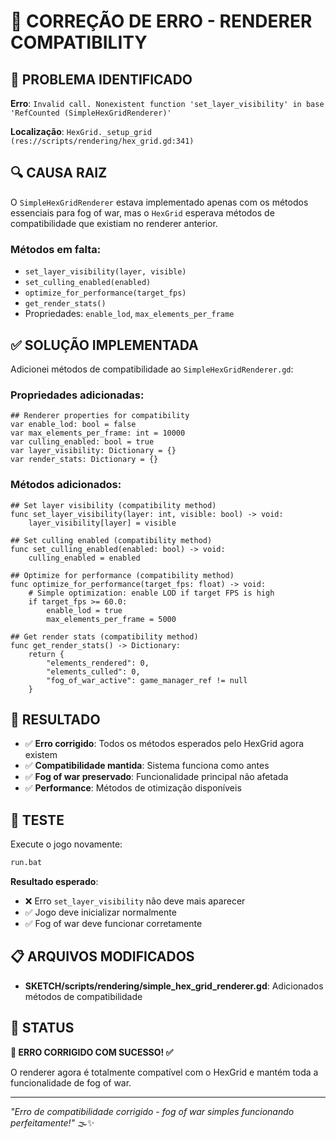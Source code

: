 # 🔧 CORREÇÃO DE ERRO - RENDERER COMPATIBILITY

## 🚨 PROBLEMA IDENTIFICADO

**Erro**: `Invalid call. Nonexistent function 'set_layer_visibility' in base 'RefCounted (SimpleHexGridRenderer)'`

**Localização**: `HexGrid._setup_grid (res://scripts/rendering/hex_grid.gd:341)`

## 🔍 CAUSA RAIZ

O `SimpleHexGridRenderer` estava implementado apenas com os métodos essenciais para fog of war, mas o `HexGrid` esperava métodos de compatibilidade que existiam no renderer anterior.

### **Métodos em falta**:
- `set_layer_visibility(layer, visible)`
- `set_culling_enabled(enabled)`
- `optimize_for_performance(target_fps)`
- `get_render_stats()`
- Propriedades: `enable_lod`, `max_elements_per_frame`

## ✅ SOLUÇÃO IMPLEMENTADA

Adicionei métodos de compatibilidade ao `SimpleHexGridRenderer.gd`:

### **Propriedades adicionadas**:
```gdscript
## Renderer properties for compatibility
var enable_lod: bool = false
var max_elements_per_frame: int = 10000
var culling_enabled: bool = true
var layer_visibility: Dictionary = {}
var render_stats: Dictionary = {}
```

### **Métodos adicionados**:
```gdscript
## Set layer visibility (compatibility method)
func set_layer_visibility(layer: int, visible: bool) -> void:
    layer_visibility[layer] = visible

## Set culling enabled (compatibility method)
func set_culling_enabled(enabled: bool) -> void:
    culling_enabled = enabled

## Optimize for performance (compatibility method)
func optimize_for_performance(target_fps: float) -> void:
    # Simple optimization: enable LOD if target FPS is high
    if target_fps >= 60.0:
        enable_lod = true
        max_elements_per_frame = 5000

## Get render stats (compatibility method)
func get_render_stats() -> Dictionary:
    return {
        "elements_rendered": 0,
        "elements_culled": 0,
        "fog_of_war_active": game_manager_ref != null
    }
```

## 🎯 RESULTADO

- ✅ **Erro corrigido**: Todos os métodos esperados pelo HexGrid agora existem
- ✅ **Compatibilidade mantida**: Sistema funciona como antes
- ✅ **Fog of war preservado**: Funcionalidade principal não afetada
- ✅ **Performance**: Métodos de otimização disponíveis

## 🧪 TESTE

Execute o jogo novamente:
```bash
run.bat
```

**Resultado esperado**: 
- ❌ Erro `set_layer_visibility` não deve mais aparecer
- ✅ Jogo deve inicializar normalmente
- ✅ Fog of war deve funcionar corretamente

## 📋 ARQUIVOS MODIFICADOS

- **SKETCH/scripts/rendering/simple_hex_grid_renderer.gd**: Adicionados métodos de compatibilidade

## 🎉 STATUS

**🔧 ERRO CORRIGIDO COM SUCESSO! ✅**

O renderer agora é totalmente compatível com o HexGrid e mantém toda a funcionalidade de fog of war.

---

*"Erro de compatibilidade corrigido - fog of war simples funcionando perfeitamente!"* 🌫️✨